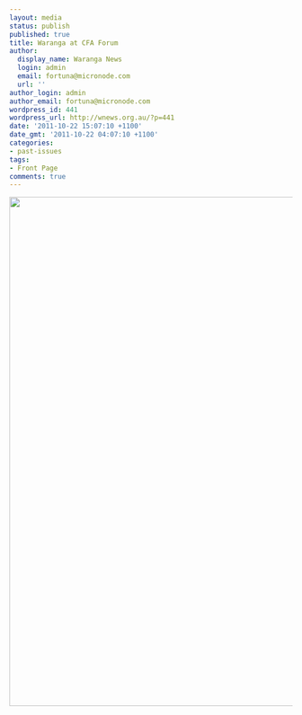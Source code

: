 ```yaml
---
layout: media
status: publish
published: true
title: Waranga at CFA Forum
author:
  display_name: Waranga News
  login: admin
  email: fortuna@micronode.com
  url: ''
author_login: admin
author_email: fortuna@micronode.com
wordpress_id: 441
wordpress_url: http://wnews.org.au/?p=441
date: '2011-10-22 15:07:10 +1100'
date_gmt: '2011-10-22 04:07:10 +1100'
categories:
- past-issues
tags:
- Front Page
comments: true
---
```


<a href="{{ site.url }}/images/2011/10/frontpage-20111020.pdf"><img class="alignnone size-full wp-image-440" title="Front Page - October 20, 2011" src="{{ site.url }}/images/2011/10/frontpage-20111020.png" alt="" width="624" height="907" /></a>
